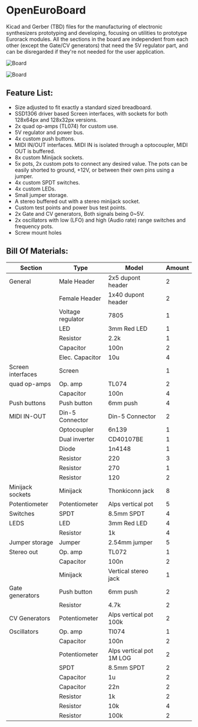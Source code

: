 # OpenEuroBoard
Kicad and Gerber (TBD) files for the manufacturing of electronic synthesizers prototyping and developing, focusing on utilities to prototype Eurorack modules. All the sections in the board are independent from each other (except the Gate/CV generators) that need the 5V regulator part, and can be disregarded if they're not needed for the user application.

![Board](https://i.imgur.com/G72g0NL.jpg)

![Board](https://i.imgur.com/hLiPsu5.jpeg)

## Feature List:
 * Size adjusted to fit exactly a standard sized breadboard.
 * SSD1306 driver based Screen interfaces, with sockets for both 128x64px and 128x32px versions.
 * 2x quad op-amps (TL074) for custom use.
 * 5V regulator and power bus.
 * 4x custom push buttons.
 * MIDI IN/OUT interfaces. MIDI IN is isolated through a optocoupler, MIDI OUT is buffered.
 * 8x custom Minijack sockets.
 * 5x pots, 2x custom pots to connect any desired value. The pots can be easily shorted to ground, +12V, or between their own pins using a jumper.
 * 4x custom SPDT switches.
 * 4x custom LEDs.
 * Small jumper storage.
 * A stereo buffered out with a stereo minijack socket.
 * Custom test points and power bus test points.
 * 2x Gate and CV generators, Both signals being 0~5V.
 * 2x oscillators with low (LFO) and high (Audio rate) range switches and frequency pots.
 * Screw mount holes

## Bill Of Materials:
|Section          |Type             |Model                   |Amount|
|-----------------|-----------------|------------------------|------|
|General          |Male Header      |2x5 dupont header       |2     |
|                 |Female Header    |1x40 dupont header      |2     |
|                 |Voltage regulator|7805                    |1     |
|                 |LED              |3mm Red LED             |1     |
|                 |Resistor         |2.2k                    |1     |
|                 |Capacitor        |100n                    |2     |
|                 |Elec. Capacitor  |10u                     |4     |
|Screen interfaces|Screen           |                        |1     |
|quad op-amps     |Op. amp          |TL074                   |2     |
|                 |Capacitor        |100n                    |4     |
|Push buttons     |Push button      |6mm push                |4     |
|MIDI IN-OUT      |Din-5 Connector  |Din-5 Connector         |2     |
|                 |Optocoupler      |6n139                   |1     |
|                 |Dual inverter    |CD40107BE               |1     |
|                 |Diode            |1n4148                  |1     |
|                 |Resistor         |220                     |3     |
|                 |Resistor         |270                     |1     |
|                 |Resistor         |120                     |2     |
|Minijack sockets |Minijack         |Thonkiconn jack         |8     |
|Potentiometer    |Potentiometer    |Alps vertical pot       |5     |
|Switches         |SPDT             |8.5mm SPDT              |4     |
|LEDS             |LED              |3mm Red LED             |4     |
|                 |Resistor         |1k                      |4     |
|Jumper storage   |Jumper           |2.54mm jumper           |5     |
|Stereo out       |Op. amp          |TL072                   |1     |
|                 |Capacitor        |100n                    |2     |
|                 |Minijack         |Vertical stereo jack    |1     |
|Gate generators  |Push button      |6mm push                |2     |
|                 |Resistor         |4.7k                    |2     |
|CV Generators    |Potentiometer    |Alps vertical pot 100k  |2     |
|Oscillators      |Op. amp          |Tl074                   |1     |
|                 |Capacitor        |100n                    |2     |
|                 |Potentiometer    |Alps vertical pot 1M LOG|2     |
|                 |SPDT             |8.5mm SPDT              |2     |
|                 |Capacitor        |1u                      |2     |
|                 |Capacitor        |22n                     |2     |
|                 |Resistor         |1k                      |2     |
|                 |Resistor         |10k                     |4     |
|                 |Resistor         |100k                    |2     |

